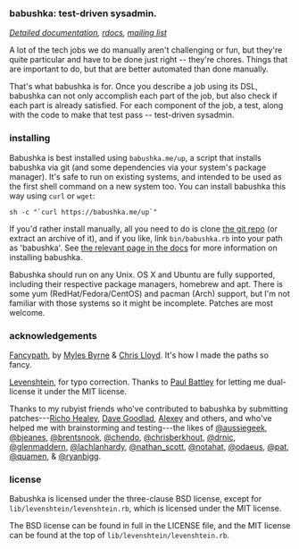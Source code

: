 ### babushka: test-driven sysadmin.

_[Detailed documentation](http://babushka.me), [rdocs](http://babushka.me/rdoc), [mailing list](http://babushka.me/mailing_list)_

A lot of the tech jobs we do manually aren't challenging or fun, but they're quite particular and have to be done just right -- they're chores. Things that are important to do, but that are better automated than done manually.

That's what babushka is for. Once you describe a job using its DSL, babushka can not only accomplish each part of the job, but also check if each part is already satisfied. For each component of the job, a test, along with the code to make that test pass -- test-driven sysadmin.


### installing

Babushka is best installed using `babushka.me/up`, a script that installs babushka via git (and some dependencies via your system's package manager). It's safe to run on existing systems, and intended to be used as the first shell command on a new system too. You can install babushka this way using `curl` or `wget`:

    sh -c "`curl https://babushka.me/up`"

If you'd rather install manually, all you need to do is clone [the git repo](https://github.com/benhoskings/babushka) (or extract an archive of it), and if you like, link `bin/babushka.rb` into your path as 'babushka'. See [the relevant page in the docs](http://babushka.me/installing) for more information on installing babushka.

Babushka should run on any Unix. OS X and Ubuntu are fully supported, including their respective package managers, homebrew and apt. There is some yum (RedHat/Fedora/CentOS) and pacman (Arch) support, but I'm not familiar with those systems so it might be incomplete. Patches are most welcome.


### acknowledgements

[Fancypath](http://github.com/tred/fancypath/), by [Myles Byrne](http://www.myles.id.au/) & [Chris Lloyd](http://thelincolnshirepoacher.com/). It's how I made the paths so fancy.

[Levenshtein](http://raa.ruby-lang.org/project/levenshtein/), for typo correction. Thanks to [Paul Battley](http://twitter.com/threedaymonk) for letting me dual-license it under the MIT license.

Thanks to my rubyist friends who've contributed to babushka by submitting patches---[Richo Healey](https://github.com/richo), [Dave Goodlad](https://github.com/dgoodlad), [Alexey](https://github.com/bearded) and others, and who've helped me with brainstorming and testing---the likes of
[@aussiegeek](http://twitter.com/aussiegeek),
[@bjeanes](http://twitter.com/bjeanes),
[@brentsnook](http://twitter.com/brentsnook),
[@chendo](http://twitter.com/chendo),
[@chrisberkhout](http://twitter.com/chrisberkhout),
[@drnic](http://twitter.com/drnic),
[@glenmaddern](http://twitter.com/glenmaddern),
[@lachlanhardy](http://twitter.com/lachlanhardy),
[@nathan_scott](http://twitter.com/nathan_scott),
[@notahat](http://twitter.com/notahat),
[@odaeus](http://twitter.com/odaeus),
[@pat](http://twitter.com/pat),
[@quamen](http://twitter.com/quamen), &
[@ryanbigg](http://twitter.com/ryanbigg).


### license

Babushka is licensed under the three-clause BSD license, except for `lib/levenshtein/levenshtein.rb`, which is licensed under the MIT license.

The BSD license can be found in full in the LICENSE file, and the MIT license can be found at the top of `lib/levenshtein/levenshtein.rb`.

